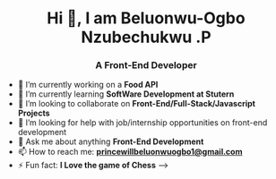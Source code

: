 <h1 align="center">Hi 👋, I am Beluonwu-Ogbo Nzubechukwu .P</h1>
<h3 align="center">A Front-End Developer</h3>


- 🔭 I’m currently working on a **Food API**
- 🌱 I’m currently learning **SoftWare Development at Stutern**
- 👯 I’m looking to collaborate on **Front-End/Full-Stack/Javascript Projects**
- 🤔 I’m looking for help with job/internship opportunities on front-end development
- 💬 Ask me about anything **Front-End Development**
- 📫 How to reach me: **princewillbeluonwuogbo1@gmail.com**
- ⚡ Fun fact: **I Love the game of Chess**
-->
